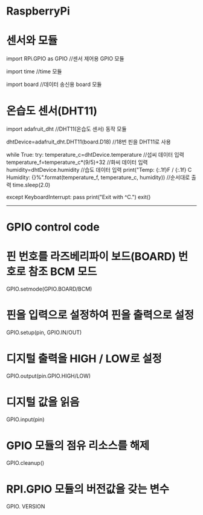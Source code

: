 # RaspberryPi

# 센서와 모듈

import RPi.GPIO as GPIO  //센서 제어용 GPIO 모듈

import time //time 모듈

import board //데이터 송신용 board 모듈

# 온습도 센서(DHT11)

import adafruit_dht //DHT11(온습도 센서) 동작 모듈

dhtDevice=adafruit_dht.DHT11(board.D18) //18번 핀을 DHT11로 사용

while True:
  try:
    temperature_c=dhtDevice.temperature  //섭씨 데이터 입력
    temperature_f=temperature_c*(9/5)+32  //화씨 데이터 입력
    humidity=dhtDevice.humidity  //습도 데이터 입력
    print("Temp: {:.1f}F / {:.1f} C  Humidity: {}%".format(temperature_f, temperature_c, humidity))  //순서대로 출력
    time.sleep(2.0)

  except KeyboardInterrupt:
    pass
    print("Exit with ^C.")
    exit()

---
# GPIO control code

# 핀 번호를 라즈베리파이 보드(BOARD) 번호로 참조 BCM 모드
GPIO.setmode(GPIO.BOARD/BCM)

# 핀을 입력으로 설정하여 핀을 출력으로 설정
GPIO.setup(pin, GPIO.IN/OUT)

# 디지털 출력을 HIGH / LOW로 설정
GPIO.output(pin.GPIO.HIGH/LOW)

# 디지털 값을 읽음
GPIO.input(pin)

# GPIO 모듈의 점유 리소스를 해제
GPIO.cleanup()

# RPI.GPIO 모듈의 버전값을 갖는 변수
GPIO. VERSION

